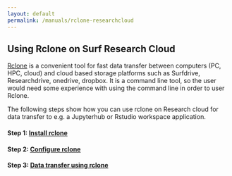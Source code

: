 ```yaml
---
layout: default
permalink: /manuals/rclone-researchcloud
---
```

## Using Rclone on Surf Research Cloud

[Rclone](https://rclone.org/) is a convenient tool for fast data transfer between computers (PC, HPC, cloud) and cloud based storage platforms such as Surfdrive, Researchdrive, onedrive, dropbox. 
It is a command line tool, so the user would need some experience with using the command line in order to user Rclone.

The following steps show how you can use rclone on Research cloud for data transfer to e.g. a Jupyterhub or Rstudio workspace application.

#### Step 1: [Install rclone](install-rclone.md)

#### Step 2: [Configure rclone](rclone-config.md)

#### Step 3: [Data transfer using rclone](rclone-transferringdata.md)
